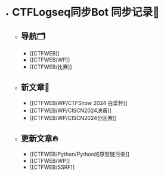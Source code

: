 - # CTFLogseq同步Bot 同步记录🤖
  - ## 导航🗂️
    - [[CTFWEB]]
    - [[CTFWEB/WP]]
    - [[CTFWEB/比赛]]
  - ## 新文章🎉
    - [[CTFWEB/WP/CTFShow 2024 白菜杯]]
    - [[CTFWEB/WP/CISCN2024决赛]]
    - [[CTFWEB/WP/CISCN2024分区赛]]
  - ## 更新文章🔥
    - [[CTFWEB/Python/Python的原型链污染]]
    - [[CTFWEB/WP]]
    - [[CTFWEB/SSRF]]
